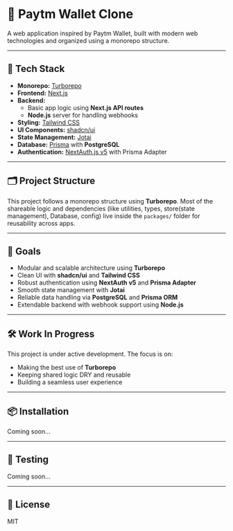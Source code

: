 # 💸 Paytm Wallet Clone

A web application inspired by Paytm Wallet, built with modern web technologies and organized using a monorepo structure.

---

## 🧱 Tech Stack

- **Monorepo:** [Turborepo](https://turbo.build/repo)
- **Frontend:** [Next.js](https://nextjs.org/)
- **Backend:**
  - Basic app logic using **Next.js API routes**
  - **Node.js** server for handling webhooks
- **Styling:** [Tailwind CSS](https://tailwindcss.com/)
- **UI Components:** [shadcn/ui](https://ui.shadcn.dev/)
- **State Management:** [Jotai](https://jotai.org/)
- **Database:** [Prisma](https://www.prisma.io/) with **PostgreSQL**
- **Authentication:** [NextAuth.js v5](https://next-auth.js.org/) with Prisma Adapter

---

## 🗂️ Project Structure

This project follows a monorepo structure using **Turborepo**. Most of the shareable logic and dependencies (like utilities, types, store(state management), Database, config) live inside the `packages/` folder for reusability across apps.

---

## 🚀 Goals

- Modular and scalable architecture using **Turborepo**
- Clean UI with **shadcn/ui** and **Tailwind CSS**
- Robust authentication using **NextAuth v5** and **Prisma Adapter**
- Smooth state management with **Jotai**
- Reliable data handling via **PostgreSQL** and **Prisma ORM**
- Extendable backend with webhook support using **Node.js**

---

## 🛠️ Work In Progress

This project is under active development. The focus is on:

- Making the best use of **Turborepo**
- Keeping shared logic DRY and reusable
- Building a seamless user experience

---

## 📦 Installation

Coming soon...

---

## 🧪 Testing

Coming soon...

---

## 📄 License

MIT

